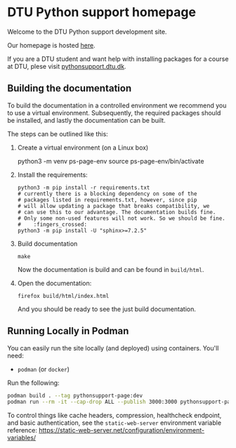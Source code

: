 DTU Python support homepage
===========================

Welcome to the DTU Python support development site.

Our homepage is hosted [here](https://pythonsupport.dtu.dk).

If you are a DTU student and want help with installing
packages for a course at DTU, plese visit 
[pythonsupport.dtu.dk](https://pythonsupport.dtu.dk).



Building the documentation
--------------------------

To build the documentation in a controlled environment we recommend you
to use a virtual environment.
Subsequently, the required packages should be installed, and lastly the
documentation can be built.

The steps can be outlined like this:

1. Create a virtual environment (on a Linux box)

      python3 -m venv ps-page-env
      source ps-page-env/bin/activate

2. Install the requirements:

       python3 -m pip install -r requirements.txt
       # currently there is a blocking dependency on some of the
       # packages listed in requirements.txt, however, since pip
       # will allow updating a package that breaks compatibility, we
       # can use this to our advantage. The documentation builds fine.
       # Only some non-used features will not work. So we should be fine.
       #    :fingers_crossed:
       python3 -m pip install -U "sphinx>=7.2.5"

3. Build documentation

       make

   Now the documentation is build and can be found in `build/html`.

4. Open the documentation:

       firefox build/html/index.html

   And you should be ready to see the just build documentation.


Running Locally in Podman
-------------------------

You can easily run the site locally (and deployed) using containers. You'll need:
- `podman` (or `docker`)

Run the following:
```bash
podman build . --tag pythonsupport-page:dev
podman run --rm -it --cap-drop ALL --publish 3000:3000 pythonsupport-page:dev
```

To control things like cache headers, compression, healthcheck endpoint, and basic authentication, see the `static-web-server` environment variable reference: https://static-web-server.net/configuration/environment-variables/
